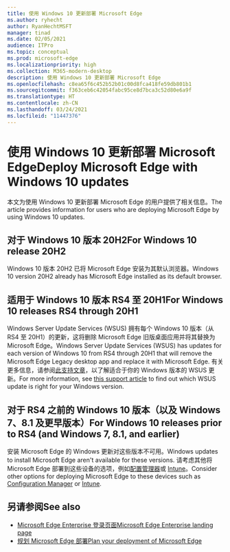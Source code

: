 ```yaml
---
title: 使用 Windows 10 更新部署 Microsoft Edge
ms.author: ryhecht
author: RyanHechtMSFT
manager: tinad
ms.date: 02/05/2021
audience: ITPro
ms.topic: conceptual
ms.prod: microsoft-edge
ms.localizationpriority: high
ms.collection: M365-modern-desktop
description: 使用 Windows 10 更新部署 Microsoft Edge
ms.openlocfilehash: c8ea65f6c452b52b01c00d8fca418fe59db801b1
ms.sourcegitcommit: f363ceb6c42054fabc95ce8d7bca3c52d80e6a9f
ms.translationtype: HT
ms.contentlocale: zh-CN
ms.lasthandoff: 03/24/2021
ms.locfileid: "11447376"
---
```

# <a name="deploy-microsoft-edge-with-windows-10-updates"></a><span data-ttu-id="efc7f-103">使用 Windows 10 更新部署 Microsoft Edge</span><span class="sxs-lookup"><span data-stu-id="efc7f-103">Deploy Microsoft Edge with Windows 10 updates</span></span>

<span data-ttu-id="efc7f-104">本文为使用 Windows 10 更新部署 Microsoft Edge 的用户提供了相关信息。</span><span class="sxs-lookup"><span data-stu-id="efc7f-104">The article provides information for users who are deploying Microsoft Edge by using Windows 10 updates.</span></span>

## <a name="for-windows-10-release-20h2"></a><span data-ttu-id="efc7f-105">对于 Windows 10 版本 20H2</span><span class="sxs-lookup"><span data-stu-id="efc7f-105">For Windows 10 release 20H2</span></span>

<span data-ttu-id="efc7f-106">Windows 10 版本 20H2 已将 Microsoft Edge 安装为其默认浏览器。</span><span class="sxs-lookup"><span data-stu-id="efc7f-106">Windows 10 version 20H2 already has Microsoft Edge installed as its default browser.</span></span>

## <a name="for-windows-10-releases-rs4-through-20h1"></a><span data-ttu-id="efc7f-107">适用于 Windows 10 版本 RS4 至 20H1</span><span class="sxs-lookup"><span data-stu-id="efc7f-107">For Windows 10 releases RS4 through 20H1</span></span>

<span data-ttu-id="efc7f-108">Windows Server Update Services (WSUS) 拥有每个 Windows 10 版本（从 RS4 至 20H1）的更新，这将删除 Microsoft Edge 旧版桌面应用并将其替换为 Microsoft Edge。</span><span class="sxs-lookup"><span data-stu-id="efc7f-108">Windows Server Update Services (WSUS) has updates for each version of Windows 10 from RS4 through 20H1 that will remove the Microsoft Edge Legacy desktop app and replace it with Microsoft Edge.</span></span> <span data-ttu-id="efc7f-109">有关更多信息，请参阅[此支持文章](https://support.microsoft.com/topic/update-in-wsus-for-the-new-microsoft-edge-for-windows-10-version-1809-1903-1909-and-2004-october-29-2020-b4980418-4ec4-dee7-3b17-1c6499bd127c)，以了解适合于你的 Windows 版本的 WSUS 更新。</span><span class="sxs-lookup"><span data-stu-id="efc7f-109">For more information, see [this support article](https://support.microsoft.com/topic/update-in-wsus-for-the-new-microsoft-edge-for-windows-10-version-1809-1903-1909-and-2004-october-29-2020-b4980418-4ec4-dee7-3b17-1c6499bd127c) to find out which WSUS update is right for your Windows version.</span></span>

## <a name="for-windows-10-releases-prior-to-rs4-and-windows-7-81-and-earlier"></a><span data-ttu-id="efc7f-110">对于 RS4 之前的 Windows 10 版本（以及 Windows 7、8.1 及更早版本）</span><span class="sxs-lookup"><span data-stu-id="efc7f-110">For Windows 10 releases prior to RS4 (and Windows 7, 8.1, and earlier)</span></span>

<span data-ttu-id="efc7f-111">安装 Microsoft Edge 的 Windows 更新对这些版本不可用。</span><span class="sxs-lookup"><span data-stu-id="efc7f-111">Windows updates to install Microsoft Edge aren't available for these versions.</span></span> <span data-ttu-id="efc7f-112">请考虑其他将 Microsoft Edge 部署到这些设备的选项，例如[配置管理器](/configmgr/apps/deploy-use/deploy-edge?bc=https%3a%2f%2fdocs.microsoft.com%2fDeployEdge%2fbreadcrumb%2ftoc.json&toc=https%3a%2f%2fdocs.microsoft.com%2fDeployEdge%2ftoc.json)或 [Intune](/intune/apps/apps-windows-edge/?bc=https%3a%2f%2fdocs.microsoft.com%2fDeployEdge%2fbreadcrumb%2ftoc.json&toc=https%3a%2f%2fdocs.microsoft.com%2fDeployEdge%2ftoc.json)。</span><span class="sxs-lookup"><span data-stu-id="efc7f-112">Consider other options for deploying Microsoft Edge to these devices such as [Configuration Manager](/configmgr/apps/deploy-use/deploy-edge?bc=https%3a%2f%2fdocs.microsoft.com%2fDeployEdge%2fbreadcrumb%2ftoc.json&toc=https%3a%2f%2fdocs.microsoft.com%2fDeployEdge%2ftoc.json) or [Intune](/intune/apps/apps-windows-edge/?bc=https%3a%2f%2fdocs.microsoft.com%2fDeployEdge%2fbreadcrumb%2ftoc.json&toc=https%3a%2f%2fdocs.microsoft.com%2fDeployEdge%2ftoc.json).</span></span>

## <a name="see-also"></a><span data-ttu-id="efc7f-113">另请参阅</span><span class="sxs-lookup"><span data-stu-id="efc7f-113">See also</span></span>

- [<span data-ttu-id="efc7f-114">Microsoft Edge Enterprise 登录页面</span><span class="sxs-lookup"><span data-stu-id="efc7f-114">Microsoft Edge Enterprise landing page</span></span>](https://aka.ms/EdgeEnterprise)
- [<span data-ttu-id="efc7f-115">规划 Microsoft Edge 部署</span><span class="sxs-lookup"><span data-stu-id="efc7f-115">Plan your deployment of Microsoft Edge</span></span>](deploy-edge-plan-deployment.md)